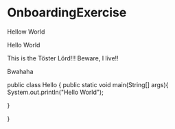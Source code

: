 # OnboardingExercise

Hellow World

Hello World

This is the Töster Lörd!!! Beware, I live!!

Bwahaha

public class Hello {
   public static void main(String[] args){
      System.out.println("Hello World");

   }

}
